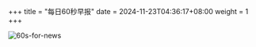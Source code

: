 +++
title = "每日60秒早报"
date = 2024-11-23T04:36:17+08:00
weight = 1
+++

![60s-for-news](/img/zaobao/zaobao.png "由 ALAPI 提供支持")
